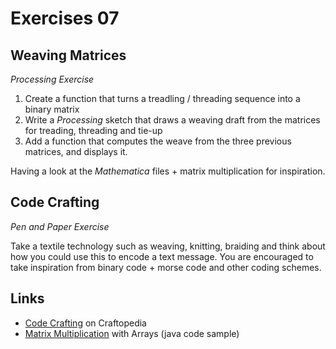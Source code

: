 # Exercises 07

## Weaving Matrices ###

*Processing Exercise*

1. Create a function that turns a treadling / threading sequence into a binary matrix
2. Write a *Processing* sketch that draws a weaving draft from the matrices for treading, threading and tie-up
3. Add a function that computes the weave from the three previous matrices, and displays it.

Having a look at the *Mathematica* files + matrix multiplication for inspiration.


## Code Crafting ##

*Pen and Paper Exercise*

Take a textile technology such as weaving, knitting, braiding and think about how you could use this to encode a text message. You are encouraged to take inspiration from binary code + morse code and other coding schemes.

## Links ##

* [Code Crafting](www.k2g2.org/wiki:code_crafting) on Craftopedia
* [Matrix Multiplication](http://www.java-programmieren.com/matrix-multiplikation-java.php) with Arrays (java code sample)